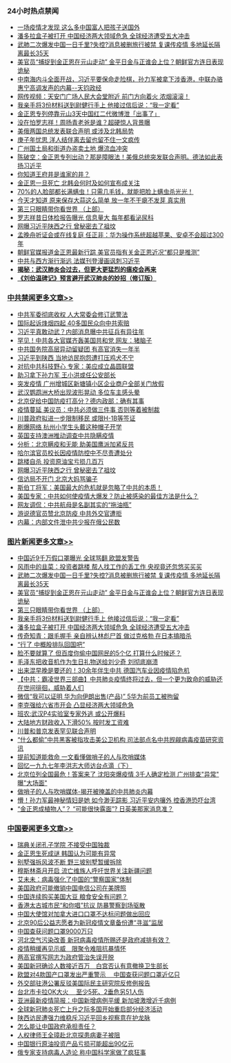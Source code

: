<div class="catlist">
<h3>24小时热点禁闻</h3>
<ul>
<li><a href="https://github.com/fqnews/bnews/blob/master/cbnews/20200426/1319663.md">一场疫情才发现 这么多中国富人把孩子送国外</a></li>
<li><a href="https://github.com/fqnews/bnews/blob/master/topimagenews/20200426/1319644.md">潘多拉盒子被打开 中国经济两大领域危急 全球经济遭受五大冲击</a></li>
<li><a href="https://github.com/fqnews/bnews/blob/master/topimagenews/20200426/1319789.md">武肺二次爆发中国一日千里?失控?消息被删旅行被禁 复课传疫情 多地延长隔离最长35天</a></li>
<li><a href="https://github.com/fqnews/bnews/blob/master/topimagenews/20200426/1319751.md">美官员“捕捉到金正恩在元山走动” 金平日金与正谁会上位？朝鲜官方连日表现诡秘</a></li>
<li><a href="https://github.com/fqnews/bnews/blob/master/cbnews/20200427/1319840.md">中南海内斗全面开战，习近平要保命走险棋，孙力军被拿下涉香港，中联办骆惠宁高调发声的内幕--天钧政经</a></li>
<li><a href="https://github.com/fqnews/bnews/blob/master/cbnews/20200427/1319922.md">网传视频：天安门广场人民大会堂附近 前门方向着火 浓烟滚滚！</a></li>
<li><a href="https://github.com/fqnews/bnews/blob/master/topimagenews/20200426/1319701.md">我亲手将3份材料送到尉健行手上 他接过信后说：“我一定看”</a></li>
<li><a href="https://github.com/fqnews/bnews/blob/master/baitai/20200426/1319681.md">金正恩专列停靠元山3天中国红二代微博泄「出事了」</a></li>
<li><a href="https://github.com/fqnews/bnews/blob/master/yule/20200427/1319827.md">没在怕罗志祥！周扬青老爸是谁？超硬惊人背景曝</a></li>
<li><a href="https://github.com/fqnews/bnews/blob/master/worldnews/20200426/1319674.md">美俄两国总统发表联合声明 或涉及北韩局势</a></li>
<li><a href="https://github.com/fqnews/bnews/blob/master/cbnews/20200427/1319888.md">庚子年忧思 洋人结伴离去留也留不住一文疯传</a></li>
<li><a href="https://github.com/fqnews/bnews/blob/master/cbnews/20200427/1319866.md">广州国土局和街道办盗卖土地 爆流血冲突</a></li>
<li><a href="https://github.com/fqnews/bnews/blob/master/cbnews/20200427/1319864.md">陈破空：金正恩专列出动？那是障眼法！美俄总统突发联合声明。德法如此表扬习近平 </a></li>
<li><a href="https://github.com/fqnews/bnews/blob/master/lifebaike/20200426/1319699.md">你知道王府井是谁家的井？</a></li>
<li><a href="https://github.com/fqnews/bnews/blob/master/worldnews/20200426/1319660.md">金正恩一旦死亡 北韩会何时及如何宣布成关注</a></li>
<li><a href="https://github.com/fqnews/bnews/blob/master/comments/20200426/1319792.md">70%的人脸部都长满螨虫！只需几毛钱，就能把脸上螨虫杀光光！</a></li>
<li><a href="https://github.com/fqnews/bnews/blob/master/lifebaike/20200426/1319662.md">今天才知道 原来保存大蒜这么简单 放一年不干瘪不发芽 真实用</a></li>
<li><a href="https://github.com/fqnews/bnews/blob/master/comments/20200426/1319648.md">第三只眼睛带你看世界 （上部）</a></li>
<li><a href="https://github.com/fqnews/bnews/blob/master/yule/20200427/1319903.md">罗志祥昔日体检报告曝光 信息量大 每年都看泌尿科</a></li>
<li><a href="https://github.com/fqnews/bnews/blob/master/cbnews/20200427/1319994.md">网曝习近平陕西之行 曾秘密去了祖坟</a></li>
<li><a href="https://github.com/fqnews/bnews/blob/master/worldnews/usa/20200426/1319730.md">孟晚舟听证会或在线复庭 任正非：华为操作系统超越苹果、安卓不会超过300年</a></li>
<li><a href="https://github.com/fqnews/bnews/blob/master/cbnews/20200427/1319857.md">朝鲜官媒报道金正恩最新行踪 美官员指有关金正恩近况“都只是推测”</a></li>
<li><a href="https://github.com/fqnews/bnews/blob/master/worldnews/20200426/1319763.md">中共与西方渐行渐远 法媒刊登漫画讽刺习近平</a></li>
<li><b><a href="https://github.com/fqnews/bnews/blob/master/comments/20200211/1275071.md" target="_blank">揭秘：武汉肺炎会过去，但更大更猛烈的瘟疫会再来</a></b></li>
<li><b><a href="https://github.com/fqnews/bnews/blob/master/comments/20200207/1272816.md" target="_blank">《刘伯温碑记》预言避开武汉肺炎的妙招（修订版）</a></b></li>
</ul>
</div>

<div class="catlist">
<h3><a href="https://github.com/fqnews/bnews/blob/master/cbnews/" target="_blank">中共禁闻</a><span><a href="https://github.com/fqnews/bnews/blob/master/cbnews/" target="_blank" rel="nofollow">更多文章>></a></span></h3>
<ul>
<li><a href="https://github.com/fqnews/bnews/blob/master/cbnews/20200427/1320093.md" target="_blank">中共军委彻底收权 人大常委会修订武警法</a></li>
<li><a href="https://github.com/fqnews/bnews/blob/master/cbnews/20200427/1320089.md" target="_blank">国际起诉烽烟四起 40多国民众向中共索赔</a></li>
<li><a href="https://github.com/fqnews/bnews/blob/master/cbnews/20200427/1320088.md" target="_blank">习近平真敢动武？内部消息曝中共征兵有异往年</a></li>
<li><a href="https://github.com/fqnews/bnews/blob/master/cbnews/20200427/1320085.md" target="_blank">罕见！中共各大官媒齐轰美国共和党 网友：猪脑子</a></li>
<li><a href="https://github.com/fqnews/bnews/blob/master/cbnews/20200427/1320073.md" target="_blank">中共国务院高层异动留疑团 有高官消失一年半</a></li>
<li><a href="https://github.com/fqnews/bnews/blob/master/cbnews/20200427/1320069.md" target="_blank">习近平到陕西 当地访民抱怨遭打压鸡犬不宁</a></li>
<li><a href="https://github.com/fqnews/bnews/blob/master/cbnews/20200427/1320067.md" target="_blank">对抗中共科技野心 专家：美应成立晶圆联盟</a></li>
<li><a href="https://github.com/fqnews/bnews/blob/master/cbnews/20200427/1320065.md" target="_blank">助习拿下孙力军 王小洪或任公安部长</a></li>
<li><a href="https://github.com/fqnews/bnews/blob/master/cbnews/20200427/1320058.md" target="_blank">突发疫情 广州增城区新塘镇小区企业商户全部关门放假</a></li>
<li><a href="https://github.com/fqnews/bnews/blob/master/cbnews/20200427/1320057.md" target="_blank">武汉鹦鹉洲大桥出现波形晃动 多位车主感头晕</a></li>
<li><a href="https://github.com/fqnews/bnews/blob/master/cbnews/20200427/1320049.md" target="_blank">北京促给中国防疫打高分？德内政部：确有其事</a></li>
<li><a href="https://github.com/fqnews/bnews/blob/master/cbnews/20200427/1320047.md" target="_blank">疫情蔓延 美议员：中共必须做三件事 否则等着被制裁</a></li>
<li><a href="https://github.com/fqnews/bnews/blob/master/cbnews/20200427/1320046.md" target="_blank">川普政府拟进一步限制移民 或限H-1B等签证</a></li>
<li><a href="https://github.com/fqnews/bnews/blob/master/cbnews/20200427/1320045.md" target="_blank">刷爆网络 杭州小学生头戴这种帽子开学</a></li>
<li><a href="https://github.com/fqnews/bnews/blob/master/cbnews/20200427/1320037.md" target="_blank">英国支持澳洲推动调查中共隐瞒疫情</a></li>
<li><a href="https://github.com/fqnews/bnews/blob/master/cbnews/20200427/1320036.md" target="_blank">分析：北京瞒疫和无能 助美国鹰派加紧反共</a></li>
<li><a href="https://github.com/fqnews/bnews/blob/master/cbnews/20200427/1320035.md" target="_blank">哈尔滨官员校长因疫情防控中不尽责遭处分</a></li>
<li><a href="https://github.com/fqnews/bnews/blob/master/cbnews/20200427/1320010.md" target="_blank">跳楼自杀 投资原油宝亏损几百万</a></li>
<li><a href="https://github.com/fqnews/bnews/blob/master/cbnews/20200427/1319994.md" target="_blank">网曝习近平陕西之行 曾秘密去了祖坟</a></li>
<li><a href="https://github.com/fqnews/bnews/blob/master/cbnews/20200427/1319973.md" target="_blank">信访局不开门 北京大妈骂骗子</a></li>
<li><a href="https://github.com/fqnews/bnews/blob/master/cbnews/20200427/1319587.md" target="_blank">斯伯丁将军：美国最大的危机就是忽略了中共的本质！</a></li>
<li><a href="https://github.com/fqnews/bnews/blob/master/cbnews/20200427/1319921.md" target="_blank">美国专家：中共如何使疫情大爆发？防止被感染的最佳方法是什么？</a></li>
<li><a href="https://github.com/fqnews/bnews/blob/master/cbnews/20200427/1319945.md" target="_blank">网友调侃：中共航母是名副其实的“拖油瓶”</a></li>
<li><a href="https://github.com/fqnews/bnews/blob/master/cbnews/20200427/1319944.md" target="_blank">游说德官员赞北京防疫 中共外交官遭拒</a></li>
<li><a href="https://github.com/fqnews/bnews/blob/master/cbnews/20200427/1319943.md" target="_blank">内幕：内部文件泄中共少报在俄公民数</a></li>

</ul>
</div>
<div class="catlist">
<h3><a href="https://github.com/fqnews/bnews/blob/master/topimagenews/" target="_blank">图片新闻</a><span><a href="https://github.com/fqnews/bnews/blob/master/topimagenews/" target="_blank" rel="nofollow">更多文章>></a></span></h3>
<ul>
<li><a href="https://github.com/fqnews/bnews/blob/master/topimagenews/20200427/1320084.md" target="_blank">中国近9千万假口罩曝光 全球骂翻 欧盟发警告</a></li>
<li><a href="https://github.com/fqnews/bnews/blob/master/topimagenews/20200427/1320044.md" target="_blank">风雨中的韭菜：投资者跳楼 帮人找工作的丢工作 央视竟还忽悠买买买</a></li>
<li><a href="https://github.com/fqnews/bnews/blob/master/topimagenews/20200426/1319789.md" target="_blank">武肺二次爆发中国一日千里?失控?消息被删旅行被禁 复课传疫情 多地延长隔离最长35天</a></li>
<li><a href="https://github.com/fqnews/bnews/blob/master/topimagenews/20200426/1319751.md" target="_blank">美官员“捕捉到金正恩在元山走动” 金平日金与正谁会上位？朝鲜官方连日表现诡秘</a></li>
<li><a href="https://github.com/fqnews/bnews/blob/master/comments/20200426/1319648.md" target="_blank">第三只眼睛带你看世界 （上部）</a></li>
<li><a href="https://github.com/fqnews/bnews/blob/master/topimagenews/20200426/1319701.md" target="_blank">我亲手将3份材料送到尉健行手上 他接过信后说：“我一定看”</a></li>
<li><a href="https://github.com/fqnews/bnews/blob/master/topimagenews/20200426/1319644.md" target="_blank">潘多拉盒子被打开 中国经济两大领域危急 全球经济遭受五大冲击</a></li>
<li><a href="https://github.com/fqnews/bnews/blob/master/topimagenews/20200426/1319627.md" target="_blank">传奇知青：跟毛握手 亲自辨认林彪尸首 做过克格勃 在日本搞暗杀</a></li>
<li><a href="https://github.com/fqnews/bnews/blob/master/topimagenews/20200426/1319626.md" target="_blank">“行了 中概股排队回国吧”</a></li>
<li><a href="https://github.com/fqnews/bnews/blob/master/topimagenews/20200426/1319619.md" target="_blank">脸不要就算了 但百度你偷中国网民的5个亿 打算什么时候还？</a></li>
<li><a href="https://github.com/fqnews/bnews/blob/master/topimagenews/20200426/1319618.md" target="_blank">毛泽东把收音机作为生日礼物送给刘少奇 刘彻底崩溃</a></li>
<li><a href="https://github.com/fqnews/bnews/blob/master/topimagenews/20200426/1319608.md" target="_blank">出来混早晚是要还的！30余年伴生中共 德国汽车业因疫情陷危机</a></li>
<li><a href="https://github.com/fqnews/bnews/blob/master/comments/20200426/1319591.md" target="_blank">【中共：霸凌世界三部曲】中共肺炎疫情终将过去，但一个更为致命的威胁还在世间徘徊，威胁着人们</a></li>
<li><a href="https://github.com/fqnews/bnews/blob/master/topimagenews/20200426/1319517.md" target="_blank">微信“我可以证明 华为向伊朗出售(产品)” 5华为前员工被拘留</a></li>
<li><a href="https://github.com/fqnews/bnews/blob/master/topimagenews/20200426/1319418.md" target="_blank">李克强给六省市开会 凸显经济两大领域危急</a></li>
<li><a href="https://github.com/fqnews/bnews/blob/master/topimagenews/20200426/1319417.md" target="_blank">班农:武汉P4实验室专家外逃 或公开爆料</a></li>
<li><a href="https://github.com/fqnews/bnews/blob/master/topimagenews/20200426/1319416.md" target="_blank">大陆地方财政收入下滑50% 按时发工资难</a></li>
<li><a href="https://github.com/fqnews/bnews/blob/master/topimagenews/20200426/1319415.md" target="_blank">川普和普京发表罕见联合声明</a></li>
<li><a href="https://github.com/fqnews/bnews/blob/master/topimagenews/20200426/1319414.md" target="_blank">“什么都偷”中共黑客被指攻击美公卫机构 司法部点名中共觊觎病毒疫苗研究资讯</a></li>
<li><a href="https://github.com/fqnews/bnews/blob/master/topimagenews/20200426/1319410.md" target="_blank">提前知道能救命 一文看懂做哨子的人与吹哨媒体</a></li>
<li><a href="https://github.com/fqnews/bnews/blob/master/comments/20200425/1319181.md" target="_blank">回忆一九九七年李洪志大师访台点滴（下）</a></li>
<li><a href="https://github.com/fqnews/bnews/blob/master/topimagenews/20200425/1319274.md" target="_blank">北京位列全国最危！答案来了 沈阳突爆疫情 3千人确定检测 广州排查&quot;异常&quot; 曝&quot;大场面&quot;</a></li>
<li><a href="https://github.com/fqnews/bnews/blob/master/comments/20200425/1319264.md" target="_blank">做哨子的人与吹哨媒体-揭开被掩盖的中共肺炎内幕</a></li>
<li><a href="https://github.com/fqnews/bnews/blob/master/topimagenews/20200425/1319260.md" target="_blank">懵！孙力军最神秘情妇是她 如今渺无踪影 习近平安内攘外 控香港恐吓台湾</a></li>
<li><a href="https://github.com/fqnews/bnews/blob/master/topimagenews/20200425/1319188.md" target="_blank">“金正恩成植物人”？ “可能很快露面”? 日英美那家消息准？</a></li>

</ul>
</div>
<div class="catlist">
<h3><a href="https://github.com/fqnews/bnews/blob/master/headline/" target="_blank">中国要闻</a><span><a href="https://github.com/fqnews/bnews/blob/master/headline/" target="_blank" rel="nofollow">更多文章>></a></span></h3>
<ul>
<li><a href="https://github.com/fqnews/bnews/blob/master/headline/20200427/1319937.md" target="_blank">瑞典关闭孔子学院 不接受中国独裁</a></li>
<li><a href="https://github.com/fqnews/bnews/blob/master/headline/20200427/1319843.md" target="_blank">金正恩生死成谜 韩国认为可能有异常</a></li>
<li><a href="https://github.com/fqnews/bnews/blob/master/headline/20200427/1319833.md" target="_blank">别墅强拆风波不断 野三坡别墅暂缓拆除</a></li>
<li><a href="https://github.com/fqnews/bnews/blob/master/headline/20200427/1319832.md" target="_blank">穆斯林斋月开启 流亡维族人呼吁世界关注新疆问题</a></li>
<li><a href="https://github.com/fqnews/bnews/blob/master/headline/20200427/1319831.md" target="_blank">艾未未：病毒强化了中国的“警察国家”体制</a></li>
<li><a href="https://github.com/fqnews/bnews/blob/master/headline/20200427/1319830.md" target="_blank">美国政府可能撤销中国电信公司在美牌照</a></li>
<li><a href="https://github.com/fqnews/bnews/blob/master/headline/20200427/1319829.md" target="_blank">中国连续购买美国大豆 粮食安全有问题？</a></li>
<li><a href="https://github.com/fqnews/bnews/blob/master/headline/20200427/1319813.md" target="_blank">香港太古城市民“和你唱”抗议 防暴警察到场驱散</a></li>
<li><a href="https://github.com/fqnews/bnews/blob/master/headline/20200427/1319810.md" target="_blank">中国大使馆对加拿大进口口罩不达标问题做出回应</a></li>
<li><a href="https://github.com/fqnews/bnews/blob/master/headline/20200426/1319791.md" target="_blank">北京90后公益志愿者为新冠疫情文章备份遭“寻滋”监居</a></li>
<li><a href="https://github.com/fqnews/bnews/blob/master/headline/20200426/1319790.md" target="_blank">中国查获问题口罩9000万只</a></li>
<li><a href="https://github.com/fqnews/bnews/blob/master/headline/20200426/1319787.md" target="_blank">河北空气污染改善 新冠病毒疫情所赐还是政府减排有效？</a></li>
<li><a href="https://github.com/fqnews/bnews/blob/master/headline/20200426/1319781.md" target="_blank">疫情稍缓再见示威　限聚令难阻抗暴情怀</a></li>
<li><a href="https://github.com/fqnews/bnews/blob/master/headline/20200426/1319780.md" target="_blank">两高官撰写网志为政府管治失误开脱</a></li>
<li><a href="https://github.com/fqnews/bnews/blob/master/headline/20200426/1319779.md" target="_blank">美国新冠确诊人数接近百万　白宫否认有意撤换卫生部长</a></li>
<li><a href="https://github.com/fqnews/bnews/blob/master/headline/20200426/1319760.md" target="_blank">欧盟对4款国产口罩发出严重警示　 中国查获问题口罩近亿只</a></li>
<li><a href="https://github.com/fqnews/bnews/blob/master/headline/20200426/1319759.md" target="_blank">外交部驻港公署反驳美国际民主研究院反修例报告</a></li>
<li><a href="https://github.com/fqnews/bnews/blob/master/headline/20200426/1319758.md" target="_blank">台北市卡拉OK大火　 至少5死、2垂危另51人伤</a></li>
<li><a href="https://github.com/fqnews/bnews/blob/master/headline/20200426/1319754.md" target="_blank">亚洲最新疫情简报：中国新增病例平缓 新加坡激增近千病例</a></li>
<li><a href="https://github.com/fqnews/bnews/blob/master/headline/20200426/1319749.md" target="_blank">全球新冠肺炎死亡上升之际多国开始重启部分经济活动</a></li>
<li><a href="https://github.com/fqnews/bnews/blob/master/headline/20200426/1319717.md" target="_blank">陕西访民遭强力维稳斥习近平回乡视察意在护龙脉</a></li>
<li><a href="https://github.com/fqnews/bnews/blob/master/headline/20200426/1319683.md" target="_blank">怎么能让中国政府承担责任？</a></li>
<li><a href="https://github.com/fqnews/bnews/blob/master/headline/20200426/1319677.md" target="_blank">人权律师王全璋赴北京探患病妻子被阻</a></li>
<li><a href="https://github.com/fqnews/bnews/blob/master/headline/20200426/1319664.md" target="_blank">中国银行原油投资产品亏损可能超出90亿元</a></li>
<li><a href="https://github.com/fqnews/bnews/blob/master/headline/20200426/1319331.md" target="_blank">俄专家支持病毒人造论 称中国科学家做了疯狂事</a></li>

</ul>
</div>